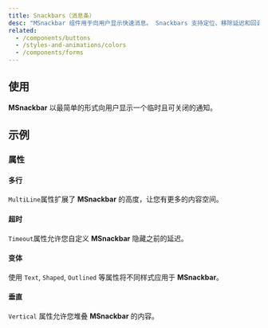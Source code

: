 ```yaml
---
title: Snackbars（消息条）
desc: "MSnackbar 组件用于向用户显示快速消息。 Snackbars 支持定位、移除延迟和回调。"
related:
  - /components/buttons
  - /styles-and-animations/colors
  - /components/forms
---
```


## 使用

**MSnackbar** 以最简单的形式向用户显示一个临时且可关闭的通知。

<masa-example file="Examples.components.snackbars.Usage"></masa-example>

## 示例

### 属性

#### 多行

`MultiLine`属性扩展了 **MSnackbar** 的高度，让您有更多的内容空间。

<masa-example file="Examples.components.snackbars.MultiLine"></masa-example>

#### 超时

`Timeout`属性允许您自定义 **MSnackbar** 隐藏之前的延迟。

<masa-example file="Examples.components.snackbars.Timeout"></masa-example>

#### 变体

使用 `Text`, `Shaped`, `Outlined` 等属性将不同样式应用于 **MSnackbar**。

<masa-example file="Examples.components.snackbars.Variants"></masa-example>

#### 垂直

`Vertical` 属性允许您堆叠 **MSnackbar** 的内容。

<masa-example file="Examples.components.snackbars.Vertical"></masa-example>

